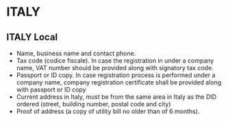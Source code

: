 # ITALY

## ITALY Local

 - Name, business name and contact phone.
 - Tax code (codice fiscale). In case the registration in under a company name, VAT number should be provided along with signatory tax code.
 - Passport or ID copy. In case registration process is performed under a company name, company registration certificate shall be provided along with passport or ID copy
 - Current address in Italy, must be from the same area in Italy as the DID ordered (street, building number, postal code and city)
 - Proof of address (a copy of utility bill no older than of 6 months). 


